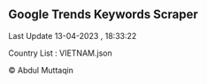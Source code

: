 

## Google Trends Keywords Scraper 
 
Last Update 13-04-2023 , 18:33:22

Country List :
VIETNAM.json



© Abdul Muttaqin 
